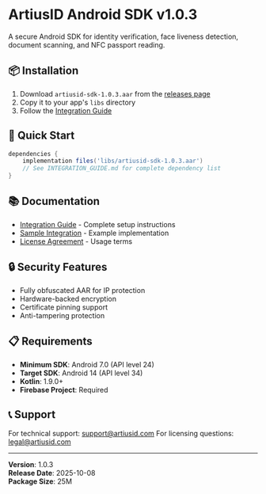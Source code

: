 # ArtiusID Android SDK v1.0.3

A secure Android SDK for identity verification, face liveness detection, document scanning, and NFC passport reading.

## 📦 Installation

1. Download `artiusid-sdk-1.0.3.aar` from the [releases page](https://github.com/artius-iD/artiusid_sdk_android/releases)
2. Copy it to your app's `libs` directory
3. Follow the [Integration Guide](INTEGRATION_GUIDE.md)

## 🚀 Quick Start

```gradle
dependencies {
    implementation files('libs/artiusid-sdk-1.0.3.aar')
    // See INTEGRATION_GUIDE.md for complete dependency list
}
```

## 📚 Documentation

- [Integration Guide](INTEGRATION_GUIDE.md) - Complete setup instructions
- [Sample Integration](sample/) - Example implementation
- [License Agreement](LICENSE.txt) - Usage terms

## 🔒 Security Features

- Fully obfuscated AAR for IP protection
- Hardware-backed encryption
- Certificate pinning support
- Anti-tampering protection

## 📋 Requirements

- **Minimum SDK**: Android 7.0 (API level 24)
- **Target SDK**: Android 14 (API level 34)
- **Kotlin**: 1.9.0+
- **Firebase Project**: Required

## 📞 Support

For technical support: support@artiusid.com
For licensing questions: legal@artiusid.com

---
**Version**: 1.0.3  
**Release Date**: 2025-10-08  
**Package Size**:  25M
